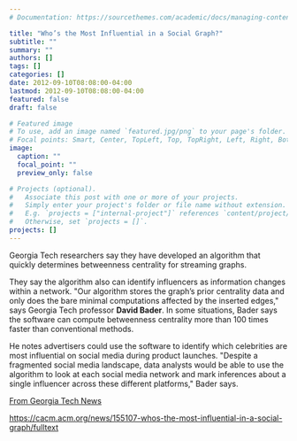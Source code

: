 ```yaml
---
# Documentation: https://sourcethemes.com/academic/docs/managing-content/

title: "Who’s the Most Influential in a Social Graph?"
subtitle: ""
summary: ""
authors: []
tags: []
categories: []
date: 2012-09-10T08:08:00-04:00
lastmod: 2012-09-10T08:08:00-04:00
featured: false
draft: false

# Featured image
# To use, add an image named `featured.jpg/png` to your page's folder.
# Focal points: Smart, Center, TopLeft, Top, TopRight, Left, Right, BottomLeft, Bottom, BottomRight.
image:
  caption: ""
  focal_point: ""
  preview_only: false

# Projects (optional).
#   Associate this post with one or more of your projects.
#   Simply enter your project's folder or file name without extension.
#   E.g. `projects = ["internal-project"]` references `content/project/deep-learning/index.md`.
#   Otherwise, set `projects = []`.
projects: []
---
```


Georgia Tech researchers say they have developed an algorithm that quickly determines betweenness centrality for streaming graphs.

They say the algorithm also can identify influencers as information changes within a network. "Our algorithm stores the graph’s prior centrality data and only does the bare minimal computations affected by the inserted edges," says Georgia Tech professor **David Bader**. In some situations, Bader says the software can compute betweenness centrality more than 100 times faster than conventional methods.

He notes advertisers could use the software to identify which celebrities are most influential on social media during product launches. "Despite a fragmented social media landscape, data analysts would be able to use the algorithm to look at each social media network and mark inferences about a single influencer across these different platforms," Bader says.

[From Georgia Tech News](http://www.gatech.edu/newsroom/release.html?nid=152431)

https://cacm.acm.org/news/155107-whos-the-most-influential-in-a-social-graph/fulltext
